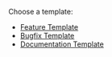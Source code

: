 Choose a template:

- [Feature Template](?template=feature_template.md)
- [Bugfix Template](?template=bugfix_template.md)
- [Documentation Template](?template=documentation_template.md)
